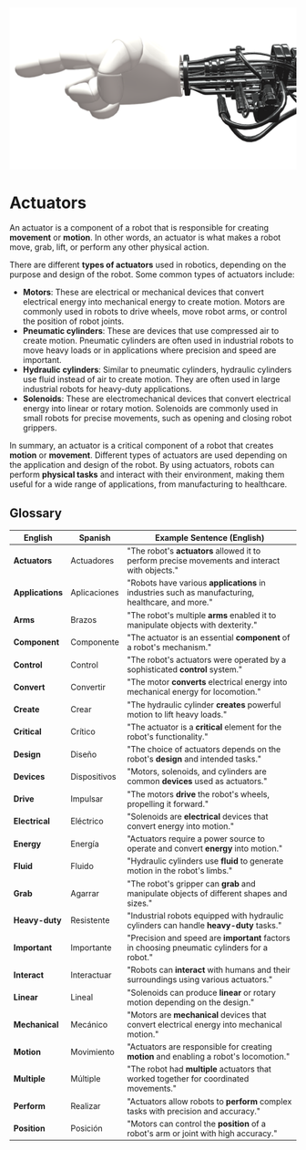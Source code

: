 ![Actuators](images/robot_hand.png)

# Actuators

An actuator is a component of a robot that is responsible for creating **movement** or **motion**. In other words, an actuator is what makes a robot move, grab, lift, or perform any other physical action.

There are different **types of actuators** used in robotics, depending on the purpose and design of the robot. Some common types of actuators include:

- **Motors**: These are electrical or mechanical devices that convert electrical energy into mechanical energy to create motion. Motors are commonly used in robots to drive wheels, move robot arms, or control the position of robot joints.
- **Pneumatic cylinders**: These are devices that use compressed air to create motion. Pneumatic cylinders are often used in industrial robots to move heavy loads or in applications where precision and speed are important.
- **Hydraulic cylinders**: Similar to pneumatic cylinders, hydraulic cylinders use fluid instead of air to create motion. They are often used in large industrial robots for heavy-duty applications.
- **Solenoids**: These are electromechanical devices that convert electrical energy into linear or rotary motion. Solenoids are commonly used in small robots for precise movements, such as opening and closing robot grippers.

In summary, an actuator is a critical component of a robot that creates **motion** or **movement**. Different types of actuators are used depending on the application and design of the robot. By using actuators, robots can perform **physical tasks** and interact with their environment, making them useful for a wide range of applications, from manufacturing to healthcare.

## Glossary

| English             | Spanish           | Example Sentence (English)                                                                      |
|---------------------|-------------------|-------------------------------------------------------------------------------------------------|
| **Actuators**       | Actuadores        | "The robot's **actuators** allowed it to perform precise movements and interact with objects."   |
| **Applications**    | Aplicaciones      | "Robots have various **applications** in industries such as manufacturing, healthcare, and more."|
| **Arms**            | Brazos            | "The robot's multiple **arms** enabled it to manipulate objects with dexterity."                 |
| **Component**       | Componente        | "The actuator is an essential **component** of a robot's mechanism."                             |
| **Control**         | Control           | "The robot's actuators were operated by a sophisticated **control** system."                     |
| **Convert**         | Convertir         | "The motor **converts** electrical energy into mechanical energy for locomotion."                |
| **Create**          | Crear             | "The hydraulic cylinder **creates** powerful motion to lift heavy loads."                        |
| **Critical**        | Crítico           | "The actuator is a **critical** element for the robot's functionality."                          |
| **Design**          | Diseño            | "The choice of actuators depends on the robot's **design** and intended tasks."                  |
| **Devices**         | Dispositivos      | "Motors, solenoids, and cylinders are common **devices** used as actuators."                     |
| **Drive**           | Impulsar          | "The motors **drive** the robot's wheels, propelling it forward."                                |
| **Electrical**      | Eléctrico         | "Solenoids are **electrical** devices that convert energy into motion."                          |
| **Energy**          | Energía           | "Actuators require a power source to operate and convert **energy** into motion."                |
| **Fluid**           | Fluido            | "Hydraulic cylinders use **fluid** to generate motion in the robot's limbs."                     |
| **Grab**            | Agarrar           | "The robot's gripper can **grab** and manipulate objects of different shapes and sizes."         |
| **Heavy-duty**      | Resistente        | "Industrial robots equipped with hydraulic cylinders can handle **heavy-duty** tasks."           |
| **Important**       | Importante        | "Precision and speed are **important** factors in choosing pneumatic cylinders for a robot."     |
| **Interact**        | Interactuar       | "Robots can **interact** with humans and their surroundings using various actuators."             |
| **Linear**          | Lineal            | "Solenoids can produce **linear** or rotary motion depending on the design."                     |
| **Mechanical**      | Mecánico          | "Motors are **mechanical** devices that convert electrical energy into mechanical motion."        |
| **Motion**          | Movimiento        | "Actuators are responsible for creating **motion** and enabling a robot's locomotion."           |
| **Multiple**        | Múltiple          | "The robot had **multiple** actuators that worked together for coordinated movements."            |
| **Perform**         | Realizar          | "Actuators allow robots to **perform** complex tasks with precision and accuracy."               |
| **Position**        | Posición          | "Motors can control the **position** of a robot's arm or joint with high accuracy."               |
